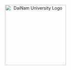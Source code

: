 <p align="center">
        <img src="![image](https://github.com/user-attachments/assets/e6d2d844-f5b4-4812-8dbf-a3d718c68a13)
" alt="DaiNam University Logo" width="200"/>
    </p>
